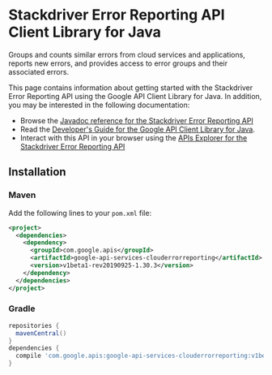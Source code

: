 # Stackdriver Error Reporting API Client Library for Java

Groups and counts similar errors from cloud services and applications, reports new errors, and provides access to error groups and their associated errors.


This page contains information about getting started with the Stackdriver Error Reporting API
using the Google API Client Library for Java. In addition, you may be interested
in the following documentation:

* Browse the [Javadoc reference for the Stackdriver Error Reporting API][javadoc]
* Read the [Developer's Guide for the Google API Client Library for Java][google-api-client].
* Interact with this API in your browser using the [APIs Explorer for the Stackdriver Error Reporting API][api-explorer]

## Installation

### Maven

Add the following lines to your `pom.xml` file:

```xml
<project>
  <dependencies>
    <dependency>
      <groupId>com.google.apis</groupId>
      <artifactId>google-api-services-clouderrorreporting</artifactId>
      <version>v1beta1-rev20190925-1.30.3</version>
    </dependency>
  </dependencies>
</project>
```

### Gradle

```gradle
repositories {
  mavenCentral()
}
dependencies {
  compile 'com.google.apis:google-api-services-clouderrorreporting:v1beta1-rev20190925-1.30.3'
}
```

[javadoc]: https://googleapis.dev/java/google-api-services-clouderrorreporting/latest/index.html
[google-api-client]: https://github.com/googleapis/google-api-java-client/
[api-explorer]: https://developers.google.com/apis-explorer/#p/clouderrorreporting/v1/
